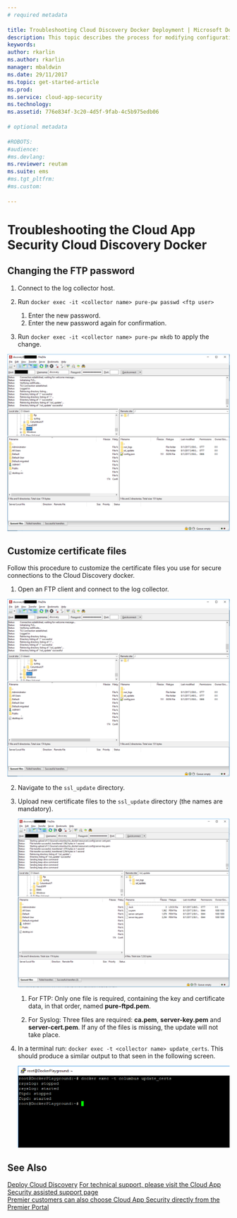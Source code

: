```yaml
---
# required metadata

title: Troubleshooting Cloud Discovery Docker Deployment | Microsoft Docs
description: This topic describes the process for modifying configuration for the Cloud App Security Cloud Discovery docker.
keywords:
author: rkarlin
ms.author: rkarlin
manager: mbaldwin
ms.date: 29/11/2017
ms.topic: get-started-article
ms.prod:
ms.service: cloud-app-security
ms.technology:
ms.assetid: 776e834f-3c20-4d5f-9fab-4c5b975edb06

# optional metadata

#ROBOTS:
#audience:
#ms.devlang:
ms.reviewer: reutam
ms.suite: ems
#ms.tgt_pltfrm:
#ms.custom:

---
```


# Troubleshooting the Cloud App Security Cloud Discovery Docker

## Changing the FTP password


1. Connect to the log collector host.

2.	Run `docker exec -it <collector name> pure-pw passwd <ftp user>`

    1. Enter the new password.
    2. Enter the new password again for confirmation.
 
3.	Run `docker exec -it <collector name> pure-pw mkdb` to apply the change.


  ![change ftp password](./media/ftp-connect.png)

## Customize certificate files

Follow this procedure to customize the certificate files you use for secure connections to the Cloud Discovery docker.

1.	Open an FTP client and connect to the log collector.

  ![Connect to ftp client](./media/ftp-connect.png)

2.	Navigate to the `ssl_update` directory.
3.	Upload new certificate files to the `ssl_update` directory (the names are mandatory).

    ![Change ftp password](./media/new-certs.png)

    1.	For FTP: Only one file is required, containing the key and certificate data, in that order, named **pure-ftpd.pem**.
    
    2.	For Syslog: Three files are required: **ca.pem**, **server-key.pem** and **server-cert.pem**. If any of the files is missing, the update will not take place.

4.	In a terminal run: `docker exec -t <collector name> update_certs`. This should produce a similar output to that seen in the following screen.

    ![Change ftp password](./media/update-certs.png)

## See Also
[Deploy Cloud Discovery](set-up-cloud-discovery.md)
[For technical support, please visit the Cloud App Security assisted support
page](http://support.microsoft.com/oas/default.aspx?prid=16031)  
[Premier customers can also choose Cloud App Security directly from the Premier
Portal](https://premier.microsoft.com/)

